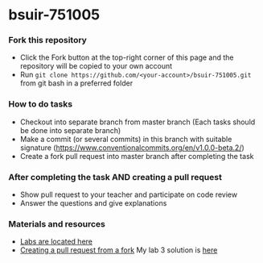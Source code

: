 # bsuir-751005

### Fork this repository
* Click the Fork button at the top-right corner of this page and the repository will be copied to your own account
* Run `git clone https://github.com/<your-account>/bsuir-751005.git` from git bash in a preferred folder

### How to do tasks
* Checkout into separate branch from master branch (Each tasks should be done into separate branch)
* Make a commit (or several commits) in this branch with suitable signature (https://www.conventionalcommits.org/en/v1.0.0-beta.2/)
* Create a fork pull request into master branch after completing the task

### After completing the task AND creating a pull request
* Show pull request to your teacher and participate on code review
* Answer the questions and give explanations

### Materials and resources
* [Labs are located here](https://drive.google.com/drive/folders/1JK_D8e9rPVdysKW2-_SmxNN40WG68_QC)
* [Creating a pull request from a fork](https://help.github.com/articles/creating-a-pull-request-from-a-fork/)
My lab 3 solution is [here](https://github.com/Tuttifrutter/js-assignments)
